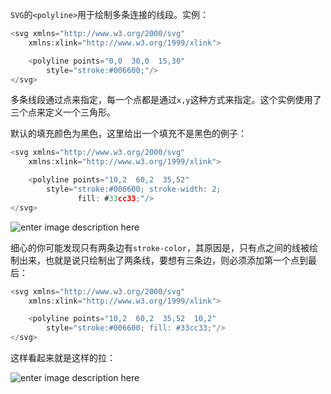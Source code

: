 `SVG`的`<polyline>`用于绘制多条连接的线段。实例：

```c
<svg xmlns="http://www.w3.org/2000/svg"
    xmlns:xlink="http://www.w3.org/1999/xlink">

    <polyline points="0,0  30,0  15,30"
        style="stroke:#006600;"/>
</svg>
```

多条线段通过点来指定，每一个点都是通过`x,y`这种方式来指定。这个实例使用了三个点来定义一个三角形。

默认的填充颜色为黑色，这里给出一个填充不是黑色的例子：

```c
<svg xmlns="http://www.w3.org/2000/svg"
    xmlns:xlink="http://www.w3.org/1999/xlink">

    <polyline points="10,2  60,2  35,52"
        style="stroke:#006600; stroke-width: 2;
               fill: #33cc33;"/>
</svg>
```

![enter image description here](http://cookfront.qiniudn.com/5EFA43F5-C679-424C-B80C-CA6CAD12FA73.png)

细心的你可能发现只有两条边有`stroke-color`，其原因是，只有点之间的线被绘制出来，也就是说只绘制出了两条线，要想有三条边，则必须添加第一个点到最后：

```c
<svg xmlns="http://www.w3.org/2000/svg"
    xmlns:xlink="http://www.w3.org/1999/xlink">

    <polyline points="10,2  60,2  35,52  10,2"
        style="stroke:#006600; fill: #33cc33;"/>
</svg>
```

这样看起来就是这样的拉：

![enter image description here](http://cookfront.qiniudn.com/1DAB0A78-9E81-4C0D-A507-46F83A6B283F.png)